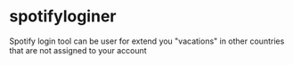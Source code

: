 # spotifyloginer
Spotify login tool can be user for extend you "vacations" in other countries that are not assigned to your account
